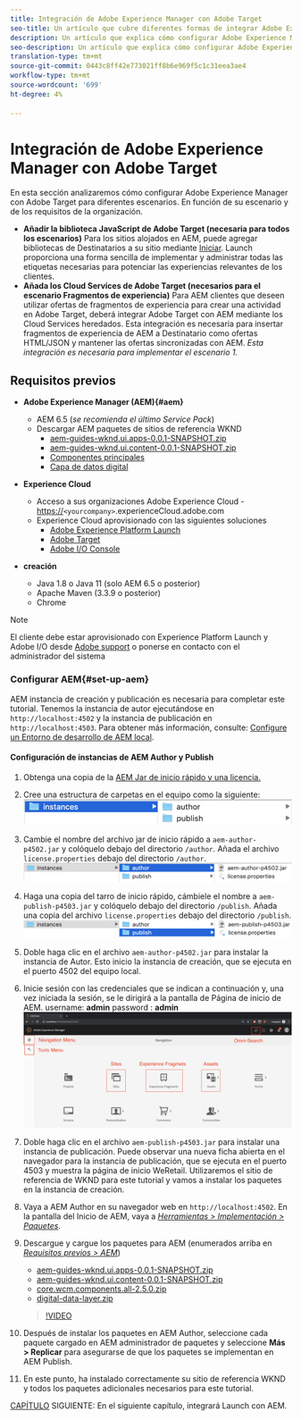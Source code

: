 ```yaml
---
title: Integración de Adobe Experience Manager con Adobe Target
seo-title: Un artículo que cubre diferentes formas de integrar Adobe Experience Manager(AEM) con Adobe Target para ofrecer contenido personalizado.
description: Un artículo que explica cómo configurar Adobe Experience Manager con Adobe Target para distintos escenarios.
seo-description: Un artículo que explica cómo configurar Adobe Experience Manager con Adobe Target para distintos escenarios.
translation-type: tm+mt
source-git-commit: 0443c8ff42e773021ff8b6e969f5c1c31eea3ae4
workflow-type: tm+mt
source-wordcount: '699'
ht-degree: 4%

---
```



# Integración de Adobe Experience Manager con Adobe Target

En esta sección analizaremos cómo configurar Adobe Experience Manager con Adobe Target para diferentes escenarios. En función de su escenario y de los requisitos de la organización.

* **Añadir la biblioteca JavaScript de Adobe Target (necesaria para todos los escenarios)**
Para los sitios alojados en AEM, puede agregar bibliotecas de Destinatarios a su sitio mediante  [Iniciar](https://docs.adobe.com/content/help/en/launch/using/overview.html). Launch proporciona una forma sencilla de implementar y administrar todas las etiquetas necesarias para potenciar las experiencias relevantes de los clientes.
* **Añada los Cloud Services de Adobe Target (necesarios para el escenario Fragmentos de experiencia)**
Para AEM clientes que deseen utilizar ofertas de fragmentos de experiencia para crear una actividad en Adobe Target, deberá integrar Adobe Target con AEM mediante los Cloud Services heredados. Esta integración es necesaria para insertar fragmentos de experiencia de AEM a Destinatario como ofertas HTML/JSON y mantener las ofertas sincronizadas con AEM. 
*Esta integración es necesaria para implementar el escenario 1.*

## Requisitos previos

* **Adobe Experience Manager (AEM){#aem}**
   * AEM 6.5 (*se recomienda el último Service Pack*)
   * Descargar AEM paquetes de sitios de referencia WKND
      * [aem-guides-wknd.ui.apps-0.0.1-SNAPSHOT.zip](https://github.com/adobe/aem-guides-wknd/releases/download/archetype-18.1/aem-guides-wknd.ui.apps-0.0.1-SNAPSHOT.zip)
      * [aem-guides-wknd.ui.content-0.0.1-SNAPSHOT.zip](https://github.com/adobe/aem-guides-wknd/releases/download/archetype-18.1/aem-guides-wknd.ui.content-0.0.1-SNAPSHOT.zip)
      * [Componentes principales](https://github.com/adobe/aem-core-wcm-components/releases/download/core.wcm.components.reactor-2.5.0/core.wcm.components.all-2.5.0.zip)
      * [Capa de datos digital](assets/implementation/digital-data-layer.zip)

* **Experience Cloud**
   * Acceso a sus organizaciones Adobe Experience Cloud - <https://>`<yourcompany>`.experienceCloud.adobe.com
   * Experience Cloud aprovisionado con las siguientes soluciones
      * [Adobe Experience Platform Launch](https://experiencecloud.adobe.com)
      * [Adobe Target](https://experiencecloud.adobe.com)
      * [Adobe I/O Console](https://console.adobe.io)

* **creación**
   * Java 1.8 o Java 11 (solo AEM 6.5 o posterior)
   * Apache Maven (3.3.9 o posterior)
   * Chrome

>[!NOTE]
>
> El cliente debe estar aprovisionado con Experience Platform Launch y Adobe I/O desde [Adobe support](https://helpx.adobe.com/es/contact/enterprise-support.ec.html) o ponerse en contacto con el administrador del sistema

### Configurar AEM{#set-up-aem}

AEM instancia de creación y publicación es necesaria para completar este tutorial. Tenemos la instancia de autor ejecutándose en `http://localhost:4502` y la instancia de publicación en `http://localhost:4503`. Para obtener más información, consulte: [Configure un Entorno de desarrollo de AEM local](https://helpx.adobe.com/experience-manager/kt/platform-repository/using/local-aem-dev-environment-article-setup.html).

#### Configuración de instancias de AEM Author y Publish

1. Obtenga una copia de la [AEM Jar de inicio rápido y una licencia.](https://helpx.adobe.com/experience-manager/6-5/sites/deploying/using/deploy.html#GettingtheSoftware)
2. Cree una estructura de carpetas en el equipo como la siguiente:
   ![Estructura de carpetas](assets/implementation/aem-setup-1.png)
3. Cambie el nombre del archivo jar de inicio rápido a `aem-author-p4502.jar` y colóquelo debajo del directorio `/author`. Añada el archivo `license.properties` debajo del directorio `/author`.
   ![Instancia de AEM Author](assets/implementation/aem-setup-author.png)
4. Haga una copia del tarro de inicio rápido, cámbiele el nombre a `aem-publish-p4503.jar` y colóquelo debajo del directorio `/publish`. Añada una copia del archivo `license.properties` debajo del directorio `/publish`.
   ![Instancia de AEM Publish](assets/implementation/aem-setup-publish.png)
5. Doble haga clic en el archivo `aem-author-p4502.jar` para instalar la instancia de Autor. Esto inicio la instancia de creación, que se ejecuta en el puerto 4502 del equipo local.
6. Inicie sesión con las credenciales que se indican a continuación y, una vez iniciada la sesión, se le dirigirá a la pantalla de Página de inicio de AEM.
username: **admin**
password : **admin**
   ![Instancia de AEM Publish](assets/implementation/aem-author-home-page.png)
7. Doble haga clic en el archivo `aem-publish-p4503.jar` para instalar una instancia de publicación. Puede observar una nueva ficha abierta en el navegador para la instancia de publicación, que se ejecuta en el puerto 4503 y muestra la página de inicio WeRetail. Utilizaremos el sitio de referencia de WKND para este tutorial y vamos a instalar los paquetes en la instancia de creación.
8. Vaya a AEM Author en su navegador web en `http://localhost:4502`. En la pantalla del Inicio de AEM, vaya a *[Herramientas > Implementación > Paquetes](http://localhost:4502/crx/packmgr/index.jsp)*.
9. Descargue y cargue los paquetes para AEM (enumerados arriba en *[Requisitos previos > AEM](#aem)*)
   * [aem-guides-wknd.ui.apps-0.0.1-SNAPSHOT.zip](https://github.com/adobe/aem-guides-wknd/releases/download/archetype-18.1/aem-guides-wknd.ui.apps-0.0.1-SNAPSHOT.zip)
   * [aem-guides-wknd.ui.content-0.0.1-SNAPSHOT.zip](https://github.com/adobe/aem-guides-wknd/releases/download/archetype-18.1/aem-guides-wknd.ui.content-0.0.1-SNAPSHOT.zip)
   * [core.wcm.components.all-2.5.0.zip](https://github.com/adobe/aem-core-wcm-components/releases/download/core.wcm.components.reactor-2.5.0/core.wcm.components.all-2.5.0.zip)
   * [digital-data-layer.zip](assets/implementation/digital-data-layer.zip)

   >[!VIDEO](https://video.tv.adobe.com/v/28377?quality=12&learn=on)
10. Después de instalar los paquetes en AEM Author, seleccione cada paquete cargado en AEM administrador de paquetes y seleccione **Más > Replicar** para asegurarse de que los paquetes se implementan en AEM Publish.
11. En este punto, ha instalado correctamente su sitio de referencia WKND y todos los paquetes adicionales necesarios para este tutorial.

[CAPÍTULO](./using-launch-adobe-io.md) SIGUIENTE: En el siguiente capítulo, integrará Launch con AEM.
